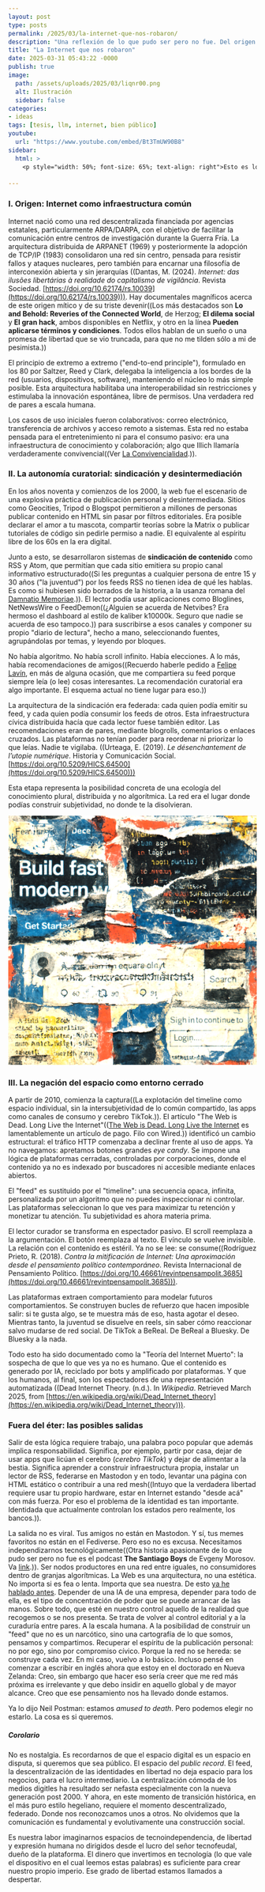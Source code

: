 ```yaml
---
layout: post
type: posts
permalink: /2025/03/la-internet-que-nos-robaron/
description: "Una reflexión de lo que pudo ser pero no fue. Del origen abierto, colaborativo y desintermediado y del presente secuestrado e idiotizante. Pero todavía hay esperanza."
title: "La Internet que nos robaron"
date: 2025-03-31 05:43:22 -0000
publish: true
image:
  path: /assets/uploads/2025/03/liqnr00.png
  alt: Ilustración 
  sidebar: false
categories:
- ideas
tags: [tesis, llm, internet, bien público]
youtube:
  url: "https://www.youtube.com/embed/Bt3TmUW90B8" 
sidebar:
  html: >
    <p style="width: 50%; font-size: 65%; text-align: right">Esto es lo que solía ser el futuro el año 2004. Documental acerca del futuro de Internet por <a href="https://www.robinsloan.com?utm_source=Robin_Sloan_sent_me">Robin Sloan</a> y <a href="http://twitter.com/mthomps?utm_source=Robin_Sloan_sent_me">Matt Thompson</a>, con música de <a href="https://twitter.com/minuskelvin?utm_source=Robin_Sloan_sent_me">Aaron McLeran</a>.</p>
  
---
```


### I. Origen: Internet como infraestructura común

Internet nació como una red descentralizada financiada por agencias estatales, particularmente ARPA/DARPA, con el objetivo de facilitar la comunicación entre centros de investigación durante la Guerra Fría. La arquitectura distribuida de ARPANET (1969) y posteriormente la adopción de TCP/IP (1983) consolidaron una red sin centro, pensada para resistir fallos y ataques nucleares, pero también para encarnar una filosofía de interconexión abierta y sin jerarquías ((Dantas, M. (2024). *Internet: das ilusões libertárias à realidade do capitalismo de vigilância*. Revista Sociedad. [https://doi.org/10.62174/rs.10039](https://doi.org/10.62174/rs.10039))). Hay documentales magníficos acerca de este origen mítico y de su triste devenir((Los más destacados son **Lo and Behold: Reveries of the Connected World**, de Herzog; **El dilema social** y **El gran hack**, ambos disponibles en Netflix, y otro en la línea **Pueden aplicarse términos y condiciones**. Todos ellos hablan de un sueño o una promesa de libertad que se vio truncada, para que no me tilden sólo a mi de pesimista.))

El principio de extremo a extremo ("end-to-end principle"), formulado en los 80 por Saltzer, Reed y Clark, delegaba la inteligencia a los bordes de la red (usuarios, dispositivos, software), manteniendo el núcleo lo más simple posible. Esta arquitectura habilitaba una interoperabilidad sin restricciones y estimulaba la innovación espontánea, libre de permisos. Una verdadera red de pares a escala humana.

Los casos de uso iniciales fueron colaborativos: correo electrónico, transferencia de archivos y acceso remoto a sistemas. Esta red no estaba pensada para el entretenimiento ni para el consumo pasivo: era una infraestructura de conocimiento y colaboración; algo que Illich llamaría verdaderamente convivencial((Ver [La Convivencialidad](https://www.ivanillich.org.mx/convivencial.pdf).)).

### II. La autonomía curatorial: sindicación y desintermediación

En los años noventa y comienzos de los 2000, la web fue el escenario de una explosiva práctica de publicación personal y desintermediada. Sitios como Geocities, Tripod o Blogspot permitieron a millones de personas publicar contenido en HTML sin pasar por filtros editoriales. Era posible declarar el amor a tu mascota, compartir teorías sobre la Matrix o publicar tutoriales de código sin pedirle permiso a nadie. El equivalente al espíritu libre de los 60s en la era digital.

Junto a esto, se desarrollaron sistemas de **sindicación de contenido** como RSS y Atom, que permitían que cada sitio emitiera su propio canal informativo estructurado((Si les preguntas a cualquier persona de entre 15 y 30 años ("la juventud") por los feeds RSS no tienen idea de qué les hablas. Es como si hubiesen sido borrados de la historia, a la usanza romana del [Damnatio Memoriae](https://es.wikipedia.org/wiki/Damnatio_memoriae).)). El lector podía usar aplicaciones como Bloglines, NetNewsWire o FeedDemon((¿Alguien se acuerda de Netvibes? Era hermoso el dashboard al estilo de kaliber k10000k. Seguro que nadie se acuerda de eso tampoco.)) para suscribirse a esos canales y componer su propio "diario de lectura", hecho a mano, seleccionando fuentes, agrupándolas por temas, y leyendo por bloques.

No había algoritmo. No había scroll infinito. Había elecciones. A lo más, había recomendaciones de amigos((Recuerdo haberle pedido a [Felipe Lavín](https://felipe.lavin.blog/), en más de alguna ocasión, que me compartiera su feed porque siempre leía (o lee) cosas interesantes. La recomendación curatorial era algo importante. El esquema actual no tiene lugar para eso.))

La arquitectura de la sindicación era federada: cada quien podía emitir su feed, y cada quien podía consumir los feeds de otros. Esta infraestructura cívica distribuida hacía que cada lector fuese también editor. Las recomendaciones eran de pares, mediante blogrolls, comentarios o enlaces cruzados. Las plataformas no tenían poder para reordenar ni priorizar lo que leías. Nadie te vigilaba. ((Urteaga, E. (2019). *Le désenchantement de l’utopie numérique*. Historia y Comunicación Social. [https://doi.org/10.5209/HICS.64500](https://doi.org/10.5209/HICS.64500)))

Esta etapa representa la posibilidad concreta de una ecología del conocimiento plural, distribuida y no algorítmica. La red era el lugar donde podías construir subjetividad, no donde te la disolvieran.

![Internet robada](/assets/uploads/2025/03/liqnr02.png)

### III. La negación del espacio como entorno cerrado

A partir de 2010, comienza la captura((La explotación del timeline como espacio individual, sin la intersubjetividad de lo común compartido, las apps como canales de consumo y cerebro TikTok.)). El artículo "The Web is Dead. Long Live the Internet"(([The Web is Dead. Long Live the Internet](https://www.wired.com/2010/08/ff-webrip/) es lamentablemente un artículo de pago. Filo con Wired.)) identificó un cambio estructural: el tráfico HTTP comenzaba a declinar frente al uso de apps. Ya no navegamos: apretamos botones grandes *eye candy*. Se impone una lógica de plataformas cerradas, controladas por corporaciones, donde el contenido ya no es indexado por buscadores ni accesible mediante enlaces abiertos.

El "feed" es sustituido por el "timeline": una secuencia opaca, infinita, personalizada por un algoritmo que no puedes inspeccionar ni controlar. Las plataformas seleccionan lo que ves para maximizar tu retención y monetizar tu atención. Tu subjetividad es ahora materia prima. 

El lector curador se transforma en espectador pasivo. El scroll reemplaza a la argumentación. El botón reemplaza al texto. El vínculo se vuelve invisible. La relación con el contenido es estéril. Ya no se lee: se consume((Rodríguez Prieto, R. (2018). *Contra la mitificación de Internet: Una aproximación desde el pensamiento político contemporáneo*. Revista Internacional de Pensamiento Político. [https://doi.org/10.46661/revintpensampolit.3685](https://doi.org/10.46661/revintpensampolit.3685))).

Las plataformas extraen comportamiento para modelar futuros comportamientos. Se construyen bucles de refuerzo que hacen imposible salir: si te gusta algo, se te muestra más de eso, hasta agotar el deseo. Mientras tanto, la juventud se disuelve en reels, sin saber cómo reaccionar salvo mudarse de red social. De TikTok a BeReal. De BeReal a Bluesky. De Bluesky a la nada. 

Todo esto ha sido documentado como la "Teoría del Internet Muerto": la sospecha de que lo que ves ya no es humano. Que el contenido es generado por IA, reciclado por bots y amplificado por plataformas. Y que los humanos, al final, son los espectadores de una representación automatizada ((Dead Internet Theory. (n.d.). In *Wikipedia*. Retrieved March 2025, from [https://en.wikipedia.org/wiki/Dead_Internet_theory](https://en.wikipedia.org/wiki/Dead_Internet_theory))).

### Fuera del éter: las posibles salidas

Salir de esta lógica requiere trabajo, una palabra poco popular que además implica responsabilidad. Significa, por ejemplo, partir por casa, dejar de usar apps que licúan el cerebro (*cerebro TikTok*) y dejar de alimentar a la bestia. Significa aprender a construir infraestructura propia, instalar un lector de RSS, federarse en Mastodon y en todo, levantar una página con HTML estático o contribuir a una red mesh((Intuyo que la verdadera libertad requiere usar tu propio hardware, estar en Internet estando "desde acá" con más fuerza. Por eso el problema de la identidad es tan importante. Identidada que actualmente controlan los estados pero realmente, los bancos.)).

La salida no es viral. Tus amigos no están en Mastodon. Y sí, tus memes favoritos no están en el Fediverse. Pero eso no es excusa. Necesitamos independizarnos tecnológicamente((Otra historia apasionante de lo que pudo ser pero no fue es el podcast **The Santiago Boys** de Evgeny Morosov. Va [link](https://choramedia.com/podcast/the-santiago-boys/).)). Ser nodos productores en una red entre iguales, no consumidores dentro de granjas algorítmicas. La Web es una arquitectura, no una estética. No importa si es fea o lenta. Importa que sea nuestra. De esto [ya he hablado antes](/2010/10/internet-como-bien-publico/). Depender de una IA de una empresa, depender para todo de ella, es el tipo de concentración de poder que se puede arrancar de las manos. Sobre todo, que esté en nuestro control aquello de la realidad que recogemos o se nos presenta. Se trata de volver al control editorial y a la curaduría entre pares. A la escala humana. A la posibilidad de construir un "feed" que no es un narcótico, sino una cartografía de lo que somos, pensamos y compartimos. Recuperar el espíritu de la publicación personal: no por ego, sino por compromiso cívico. Porque la red no se hereda: se construye cada vez. En mi caso, vuelvo a lo básico. Incluso pensé en comenzar a escribir en inglés ahora que estoy en el doctorado en Nueva Zelanda: Creo, sin embargo que hacer eso sería creer que me red más próxima es irrelevante y que debo insidir en aquello global y de mayor alcance. Creo que ese pensamiento nos ha llevado donde estamos.

Ya lo dijo Neil Postman: estamos *amused to death*. Pero podemos elegir no estarlo. La cosa es si queremos.

##### Corolario
No es nostalgia. Es recordarnos de que el espacio digital es un espacio en disputa, si queremos que sea público. El espacio del *public record*. El feed, la descentralización de las identidades en libertad no deja espacio para los negocios, para el lucro intermediario. La centralización cómoda de los medios digitles ha resultado ser nefasta especialmente con la nueva generación post 2000. Y ahora, en este momento de transición histórica, en el más puro estilo hegeliano, requiere el momento descentralizado, federado. Donde nos reconozcamos unos a otros. No olvidemos que la comunicación es fundamental y evolutivamente una construcción social. 

Es nuestra labor imaginarnos espacios de tecnoindependencia, de libertad y expresión humana no dirigidos desde el lucro del señor tecnofeudal, dueño de la plataforma. El dinero que invertimos en tecnología (lo que vale el dispositivo en el cual leemos estas palabras) es suficiente para crear nuestro propio imperio. Ese grado de libertad estamos llamados a despertar.